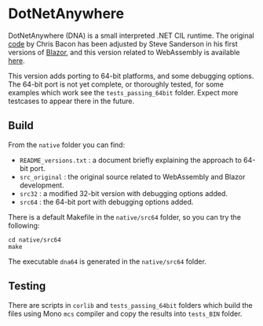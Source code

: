 # DotNetAnywhere

DotNetAnywhere (DNA) is a small interpreted .NET CIL runtime. The original [code](https://github.com/chrisdunelm/DotNetAnywhere) by Chris Bacon has been adjusted by Steve Sanderson in his first versions of [Blazor](https://blazor.net), and this version related to WebAssembly is available [here](https://github.com/boyanio/DotNetAnywhere).

This version adds porting to 64-bit platforms, and some debugging options. The 64-bit port is not yet complete, or thoroughly tested, for some examples which work see the `tests_passing_64bit` folder. Expect more testcases to appear there in the future.

## Build

From the `native` folder you can find:
- `README_versions.txt` : a document briefly explaining the approach to 64-bit port.
- `src_original` : the original source related to WebAssembly and Blazor development.
- `src32` : a modified 32-bit version with debugging options added.
- `src64` : the 64-bit port with debugging options added.

There is a default Makefile in the `native/src64` folder, so you can try the following:

```
cd native/src64
make
```

The executable `dna64` is generated in the `native/src64` folder.

## Testing

There are scripts in `corlib` and `tests_passing_64bit` folders which build the files using Mono `mcs` compiler and copy the results into `tests_BIN` folder.

